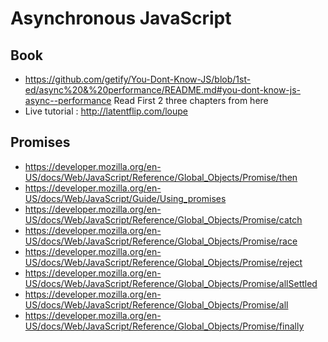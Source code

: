 # Asynchronous JavaScript
## Book
  * https://github.com/getify/You-Dont-Know-JS/blob/1st-ed/async%20&%20performance/README.md#you-dont-know-js-async--performance
    Read First 2 three chapters from here
  * Live tutorial : http://latentflip.com/loupe
  
## Promises
  * https://developer.mozilla.org/en-US/docs/Web/JavaScript/Reference/Global_Objects/Promise/then
  * https://developer.mozilla.org/en-US/docs/Web/JavaScript/Guide/Using_promises
  * https://developer.mozilla.org/en-US/docs/Web/JavaScript/Reference/Global_Objects/Promise/catch
  * https://developer.mozilla.org/en-US/docs/Web/JavaScript/Reference/Global_Objects/Promise/race
  * https://developer.mozilla.org/en-US/docs/Web/JavaScript/Reference/Global_Objects/Promise/reject
  * https://developer.mozilla.org/en-US/docs/Web/JavaScript/Reference/Global_Objects/Promise/allSettled
  * https://developer.mozilla.org/en-US/docs/Web/JavaScript/Reference/Global_Objects/Promise/all
  * https://developer.mozilla.org/en-US/docs/Web/JavaScript/Reference/Global_Objects/Promise/finally